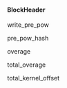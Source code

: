 #### BlockHeader

write\_pre\_pow

pre\_pow\_hash

overage

total\_overage

total\_kernel\_offset



